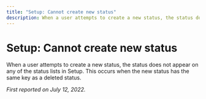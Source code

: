 ```yaml
---
title: "Setup: Cannot create new status"
description: When a user attempts to create a new status, the status does not appear on any of the status lists in Setup. This occurs when the new status has the same key as a deleted status.
---
```


# Setup: Cannot create new status

When a user attempts to create a new status, the status does not appear on any of the status lists in Setup. This occurs when the new status has the same key as a deleted status.

_First reported on July 12, 2022._

